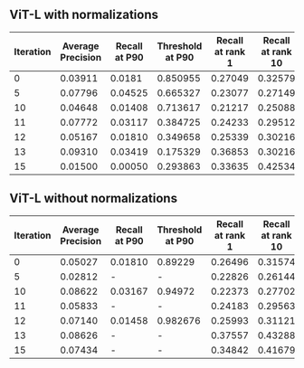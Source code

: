 ## ViT-L with normalizations

| **Iteration** | **Average Precision** | **Recall at P90** | **Threshold at P90** | **Recall at rank 1** | **Recall at rank 10** |
|---------------|-----------------------|-------------------|----------------------|----------------------|-----------------------|
| 0             | 0.03911               | 0.0181            | 0.850955             | 0.27049              | 0.32579               |
| 5             | 0.07796               | 0.04525           | 0.665327             | 0.23077              | 0.27149               |
| 10            | 0.04648               | 0.01408           | 0.713617             | 0.21217              | 0.25088               |
| 11            | 0.07772               | 0.03117           | 0.384725             | 0.24233              | 0.29512               |
| 12            | 0.05167               | 0.01810           | 0.349658             | 0.25339              | 0.30216               |
| 13            | 0.09310               | 0.03419           | 0.175329             | 0.36853              | 0.30216               |
| 15            | 0.01500               | 0.00050           | 0.293863             | 0.33635              | 0.42534               |

## ViT-L without normalizations

| **Iteration** | **Average Precision** | **Recall at P90** | **Threshold at P90** | **Recall at rank 1** | **Recall at rank 10** |
|---------------|-----------------------|-------------------|----------------------|----------------------|-----------------------|
| 0             | 0.05027               | 0.01810           | 0.89229              | 0.26496              | 0.31574               |
| 5             | 0.02812               | -                 | -                    | 0.22826              | 0.26144               |
| 10            | 0.08622               | 0.03167           | 0.94972              | 0.22373              | 0.27702               |
| 11            | 0.05833               | -                 | -                    | 0.24183              | 0.29563               |
| 12            | 0.07140               | 0.01458           | 0.982676             | 0.25993              | 0.31121               |
| 13            | 0.08626               | -                 | -                    | 0.37557              | 0.43288               |
| 15            | 0.07434               | -                 | -                    | 0.34842              | 0.41679               |
